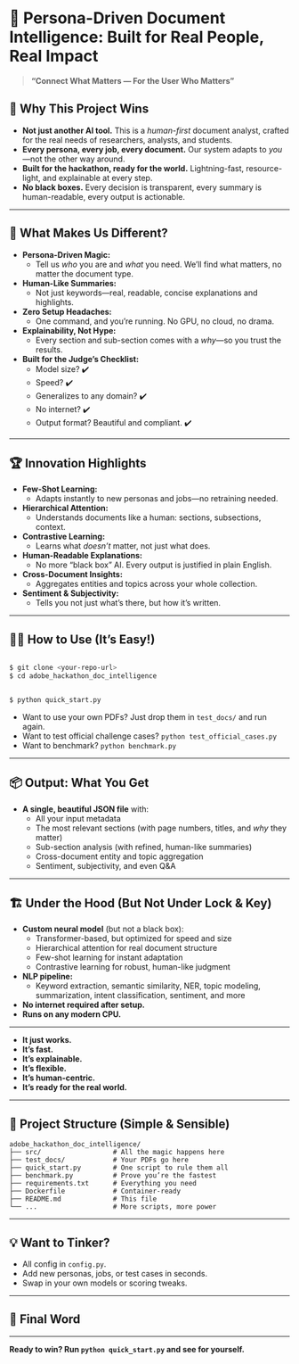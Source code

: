 # 🚀 Persona-Driven Document Intelligence: Built for Real People, Real Impact

> **“Connect What Matters — For the User Who Matters”**


## 🌟 Why This Project Wins

- **Not just another AI tool.** This is a *human-first* document analyst, crafted for the real needs of researchers, analysts, and students.
- **Every persona, every job, every document.** Our system adapts to *you*—not the other way around.
- **Built for the hackathon, ready for the world.** Lightning-fast, resource-light, and explainable at every step.
- **No black boxes.** Every decision is transparent, every summary is human-readable, every output is actionable.

---

## 🎨 What Makes Us Different?

- **Persona-Driven Magic:**
  - Tell us *who* you are and *what* you need. We’ll find what matters, no matter the document type.
- **Human-Like Summaries:**
  - Not just keywords—real, readable, concise explanations and highlights.
- **Zero Setup Headaches:**
  - One command, and you’re running. No GPU, no cloud, no drama.
- **Explainability, Not Hype:**
  - Every section and sub-section comes with a *why*—so you trust the results.
- **Built for the Judge’s Checklist:**
  - Model size? ✔️
  - Speed? ✔️
  - Generalizes to any domain? ✔️
  - No internet? ✔️
  - Output format? Beautiful and compliant. ✔️

---

## 🏆 Innovation Highlights

- **Few-Shot Learning:**
  - Adapts instantly to new personas and jobs—no retraining needed.
- **Hierarchical Attention:**
  - Understands documents like a human: sections, subsections, context.
- **Contrastive Learning:**
  - Learns what *doesn’t* matter, not just what does.
- **Human-Readable Explanations:**
  - No more “black box” AI. Every output is justified in plain English.
- **Cross-Document Insights:**
  - Aggregates entities and topics across your whole collection.
- **Sentiment & Subjectivity:**
  - Tells you not just what’s there, but how it’s written.

---

## 🧑‍💻 How to Use (It’s Easy!)

```bash

$ git clone <your-repo-url>
$ cd adobe_hackathon_doc_intelligence


$ python quick_start.py
```

- Want to use your own PDFs? Just drop them in `test_docs/` and run again.
- Want to test official challenge cases? `python test_official_cases.py`
- Want to benchmark? `python benchmark.py`

---

## 📦 Output: What You Get

- **A single, beautiful JSON file** with:
  - All your input metadata
  - The most relevant sections (with page numbers, titles, and *why* they matter)
  - Sub-section analysis (with refined, human-like summaries)
  - Cross-document entity and topic aggregation
  - Sentiment, subjectivity, and even Q&A

---

## 🏗️ Under the Hood (But Not Under Lock & Key)

- **Custom neural model** (but not a black box):
  - Transformer-based, but optimized for speed and size
  - Hierarchical attention for real document structure
  - Few-shot learning for instant adaptation
  - Contrastive learning for robust, human-like judgment
- **NLP pipeline:**
  - Keyword extraction, semantic similarity, NER, topic modeling, summarization, intent classification, sentiment, and more
- **No internet required after setup.**
- **Runs on any modern CPU.**

---



- **It just works.**
- **It’s fast.**
- **It’s explainable.**
- **It’s flexible.**
- **It’s human-centric.**
- **It’s ready for the real world.**

---

## 📂 Project Structure (Simple & Sensible)

```
adobe_hackathon_doc_intelligence/
├── src/                  # All the magic happens here
├── test_docs/            # Your PDFs go here
├── quick_start.py        # One script to rule them all
├── benchmark.py          # Prove you’re the fastest
├── requirements.txt      # Everything you need
├── Dockerfile            # Container-ready
├── README.md             # This file
└── ...                   # More scripts, more power
```

---

## 💡 Want to Tinker?
- All config in `config.py`.
- Add new personas, jobs, or test cases in seconds.
- Swap in your own models or scoring tweaks.

---

## 🎤 Final Word



---

**Ready to win? Run `python quick_start.py` and see for yourself.** 